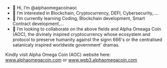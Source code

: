- 👋 Hi, I’m @alphaomegacoinaoc
- 👀 I’m interested in Blockchain, Cryptocurrency, DEFI, Cybersecurity,....
- 🌱 I’m currently learning Coding, Blockchain development, Smart Contract development,...
- 💞️ I’m looking to collaborate on the above fields and Alpha Omeaga Coin (AOC), the divinely inspired cryptocurrency whose ecosystem and protocol to preserve humanity against the signn 666's or the 
centralised satanicaly inspired worldwide government' dramas. 

Kindly visit Alpha Omega Coin (AOC) website here: www.alphaomegacoin.com or www.web3.alphaomegacoin.com
<!---
alphaomegacoinaoc/alphaomegacoinaoc is a ✨ special ✨ repository because its `README.md` (this file) appears on your GitHub profile.
You can click the Preview link to take a look at your changes.
--->
